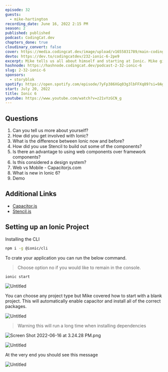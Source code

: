 ```yaml
---
episode: 32
guests:
  - mike-hartington
recording_date: June 16, 2022 2:15 PM
season: 2
published: published
podcast: CodingCat.dev
chapters_done: true
cloudinary_convert: false
cover: https://media.codingcat.dev/image/upload/v1655831789/main-codingcatdev-photo/Ionic_6.jpg
devto: https://dev.to/codingcatdev/232-ionic-6-2pe9
excerpt: Mike tells us all about himself and starting at Ionic. Mike gives us a full demo of Ionic 6 and the new components.
hashnode: https://hashnode.codingcat.dev/podcast-2-32-ionic-6
slug: 2-32-ionic-6
sponsors:
  - storyblok
spotify: https://open.spotify.com/episode/7yFp386XGq03g3lbFFXq89?si=9Ag6cwkfRx233N_tG8d80A
start: July 20, 2022
title: Ionic 6
youtube: https://www.youtube.com/watch?v=z21vYzGCN_g
---
```


## Questions

1. Can you tell us more about yourself?
2. How did you get involved with Ionic?
3. What is the difference between Ionic now and before?
4. How did you use Stencil to build out some of the components?
5. Is there an advantage to using web components over framework components?
6. Is this considered a design system?
7. Web vs Mobile - Capacitorjs.com
8. What is new in Ionic 6?
9. Demo

## Additional Links

- [Capacitor.js](https://capacitorjs.com/)
- [Stencil.js](https://stenciljs.com/)

## Setting up an Ionic Project

Installing the CLI

```bash
npm i -g @ionic/cli
```

To crate your application you can run the below command.

> Choose option no if you would like to remain in the console.

```bash
ionic start
```

![Untitled](https://media.codingcat.dev/image/upload/v1655748588/main-codingcatdev-photo/e7c4975e-446b-464b-a0fe-a0897ba4a2c2.png)

You can choose any project type but Mike covered how to start with a blank project. This will automatically enable capacitor and install all of the correct packages.

![Untitled](https://media.codingcat.dev/image/upload/v1655748589/main-codingcatdev-photo/334927b9-135e-440d-a950-69a9bc3aaab1.png)

> Warning this will run a long time when installing dependencies

![Screen Shot 2022-06-16 at 3.24.28 PM.png](https://media.codingcat.dev/image/upload/v1655748589/main-codingcatdev-photo/11b5c565-76ba-42b7-a10d-2e3712a355ed.png)

![Untitled](https://media.codingcat.dev/image/upload/v1655748590/main-codingcatdev-photo/6e6b333f-797a-4b16-ba70-9373cee92183.png)

At the very end you should see this message

![Untitled](https://media.codingcat.dev/image/upload/v1655748588/main-codingcatdev-photo/b0ac2af6-4467-4475-8fa9-f6ea66a1ade7.png)
